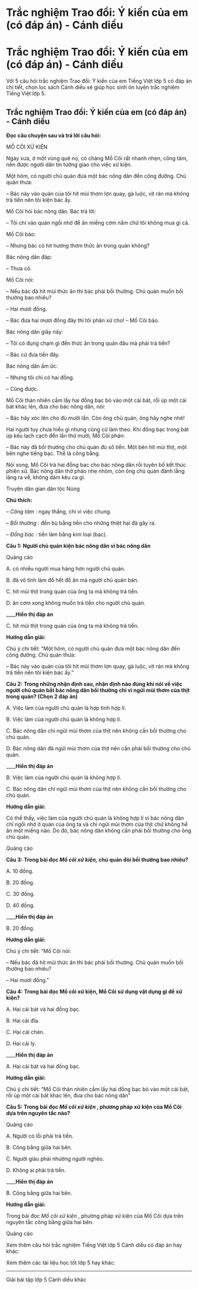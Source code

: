# Trắc nghiệm Trao đổi: Ý kiến của em (có đáp án) - Cánh diều

# Trắc nghiệm Trao đổi: Ý kiến của em (có đáp án) - Cánh diều

Với 5 câu hỏi trắc nghiệm Trao đổi: Ý kiến của em Tiếng Việt lớp 5 có đáp án chi tiết, chọn lọc sách Cánh diều sẽ giúp học sinh ôn luyện trắc nghiệm Tiếng Việt lớp 5.

## Trắc nghiệm Trao đổi: Ý kiến của em (có đáp án) - Cánh diều

**Đọc câu chuyện sau và trả lời câu hỏi:**

MỒ CÔI XỬ KIỆN

Ngày xưa, ở một vùng quê nọ, có chàng Mồ Côi rất nhanh nhẹn, công tâm, nên được người dân tin tưởng giao cho việc xử kiện.

Một hôm, có người chủ quán đưa một bác nông dân đến công đường. Chủ quán thưa:

– Bác này vào quán của tôi hít mùi thơm lợn quay, gà luộc, vịt rán mà không trả tiền nên tôi kiện bác ấy.

Mồ Côi hỏi bác nông dân. Bác trả lời:

– Tôi chỉ vào quán ngồi nhờ để ăn miếng cơm nắm chứ tôi không mua gì cả. 

Mồ Côi bảo:

– Nhưng bác có hít hương thơm thức ăn trong quán không? 

Bác nông dân đáp:

– Thưa có.

Mồ Côi nói:

– Nếu bác đã hít mùi thức ăn thì bác phải bồi thường. Chủ quán muốn bồi thường bao nhiêu?

– Hai mươi đồng.

– Bác đưa hai mươi đồng đây thì tôi phân xử cho! – Mồ Côi bảo.

Bác nông dân giãy nảy:

– Tôi có đụng chạm gì đến thức ăn trong quán đâu mà phải trả tiền?

– Bác cứ đưa tiền đây.

Bác nông dân ấm ức:

– Nhưng tôi chỉ có hai đồng.

– Cũng được.

Mồ Côi thản nhiên cầm lấy hai đồng bạc bỏ vào một cái bát, rồi úp một cái bát khác lên, đưa cho bác nông dân, nói:

– Bác hãy xóc lên cho đủ mười lần. Còn ông chủ quán, ông hãy nghe nhé! 

Hai người tuy chưa hiểu gì nhưng cũng cứ làm theo. Khi đồng bạc trong bát úp kêu lạch cạch đến lần thứ mười, Mồ Côi phán:

– Bác này đã bồi thường cho chủ quán đủ số tiền. Một bên hít mùi thịt, một bên nghe tiếng bạc. Thế là công bằng.

Nói xong, Mồ Côi trả hai đồng bạc cho bác nông dân rồi tuyên bố kết thúc phiên xử. Bác nông dân thở phào nhẹ nhõm, còn ông chủ quán đành lẳng lặng ra về, không dám kêu ca gì.

Truyện dân gian dân tộc Nùng

**Chú thích:**

– _Công tâm_ : ngay thẳng, chỉ vì việc chung.

– _Bồi thường_ : đền bù bằng tiền cho những thiệt hại đã gây ra. 

– _Đồng bạc_ : tiền làm bằng kim loại (bạc).

**Câu 1:** **Người chủ quán kiện bác nông dân vì bác nông dân**

Quảng cáo

A. có nhiều người mua hàng hơn người chủ quán.

B. đã vô tình làm đổ hết đồ ăn mà người chủ quán bán. 

C. hít mùi thịt trong quán của ông ta mà không trả tiền.

D. ăn cơm xong không muốn trả tiền cho người chủ quán. 

____**Hiển thị đáp án**

C. hít mùi thịt trong quán của ông ta mà không trả tiền.

**Hướng dẫn giải:**

Chú ý chi tiết: “Một hôm, có người chủ quán đưa một bác nông dân đến công đường. Chủ quán thưa:

– Bác này vào quán của tôi hít mùi thơm lợn quay, gà luộc, vịt rán mà không trả tiền nên tôi kiện bác ấy.”

**Câu 2:** **Trong những nhận định sau, nhận định nào đúng khi nói về việc người chủ quán bắt bác nông dân bồi thường chỉ vì ngửi mùi thơm của thịt trong quán? (Chọn 2 đáp án)**

A. Việc làm của người chủ quán là hợp tình hợp lí.

B. Việc làm của người chủ quán là không hợp lí.

C. Bác nông dân chỉ ngửi mùi thơm của thịt nên không cần bồi thường cho chủ quán.

D. Bác nông dân đã ngửi mùi thơm của thịt nên cần phải bồi thường cho chủ quán.

____**Hiển thị đáp án**

B. Việc làm của người chủ quán là không hợp lí.

C. Bác nông dân chỉ ngửi mùi thơm của thịt nên không cần bồi thường cho chủ quán.

**Hướng dẫn giải:**

Có thể thấy, việc làm của người chủ quán là không hợp lí vì bác nông dân chỉ ngồi nhờ ở quán của ông ta và chỉ ngửi mùi thơm của thịt chứ không hề ăn một miếng nào. Do đó, bác nông dân không cần phải bồi thường cho ông chủ quán.

Quảng cáo

**Câu 3:** **Trong bài đọc _Mồ côi xử kiện,_ chủ quán đòi bồi thường bao nhiêu?**

A. 10 đồng. 

B. 20 đồng. 

C. 30 đồng. 

D. 40 đồng.

____**Hiển thị đáp án**

B. 20 đồng. 

**Hướng dẫn giải:**

Chú ý chi tiết: “Mồ Côi nói:

– Nếu bác đã hít mùi thức ăn thì bác phải bồi thường. Chủ quán muốn bồi thường bao nhiêu?

– Hai mươi đồng.”

**Câu 4:** **Trong bài đọc Mồ côi xử kiện, Mồ Côi sử dụng vật dụng gì để xử kiện?**

A. Hai cái bát và hai đồng bạc.

B. Hai cái đĩa.

C. Hai cái chén.

D. Hai cái ly.

____**Hiển thị đáp án**

A. Hai cái bát và hai đồng bạc.

**Hướng dẫn giải:**

Chú ý chi tiết: “Mồ Côi thản nhiên cầm lấy hai đồng bạc bỏ vào một cái bát, rồi úp một cái bát khác lên, đưa cho bác nông dân”

**Câu 5:** **Trong bài đọc _Mồ côi xử kiện_ , phương pháp xử kiện của Mồ Côi dựa trên nguyên tắc nào?**

Quảng cáo

A. Người có lỗi phải trả tiền.

B. Công bằng giữa hai bên.

C. Người giàu phải nhường người nghèo.

D. Không ai phải trả tiền.

____**Hiển thị đáp án**

B. Công bằng giữa hai bên.

**Hướng dẫn giải:**

Trong bài đọc  _Mồ côi xử kiện_ , phương pháp xử kiện của Mồ Côi dựa trên nguyên tắc công bằng giữa hai bên. 

Quảng cáo

Xem thêm câu hỏi trắc nghiệm Tiếng Việt lớp 5 Cánh diều có đáp án hay khác:

Xem thêm các tài liệu học tốt lớp 5 hay khác:

* * *

Giải bài tập lớp 5 Cánh diều khác

